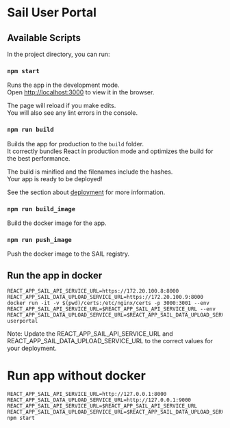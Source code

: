 # Sail User Portal

## Available Scripts

In the project directory, you can run:

### `npm start`

Runs the app in the development mode.\
Open [http://localhost:3000](http://localhost:3000) to view it in the browser.

The page will reload if you make edits.\
You will also see any lint errors in the console.
### `npm run build`

Builds the app for production to the `build` folder.\
It correctly bundles React in production mode and optimizes the build for the best performance.

The build is minified and the filenames include the hashes.\
Your app is ready to be deployed!

See the section about [deployment](https://facebook.github.io/create-react-app/docs/deployment) for more information.

### `npm run build_image`

Build the docker image for the app.

### `npm run push_image`

Push the docker image to the SAIL registry.

## Run the app in docker

```
REACT_APP_SAIL_API_SERVICE_URL=https://172.20.100.8:8000
REACT_APP_SAIL_DATA_UPLOAD_SERVICE_URL=https://172.20.100.9:8000
docker run -it -v $(pwd)/certs:/etc/nginx/certs -p 3000:3001 --env REACT_APP_SAIL_API_SERVICE_URL=$REACT_APP_SAIL_API_SERVICE_URL --env REACT_APP_SAIL_DATA_UPLOAD_SERVICE_URL=$REACT_APP_SAIL_DATA_UPLOAD_SERVICE_URL userportal
```
Note: Update the REACT_APP_SAIL_API_SERVICE_URL and REACT_APP_SAIL_DATA_UPLOAD_SERVICE_URL to the correct values for your deployment.

# Run app without docker
```
REACT_APP_SAIL_API_SERVICE_URL=http://127.0.0.1:8000
REACT_APP_SAIL_DATA_UPLOAD_SERVICE_URL=http://127.0.0.1:9000
REACT_APP_SAIL_API_SERVICE_URL=$REACT_APP_SAIL_API_SERVICE_URL REACT_APP_SAIL_DATA_UPLOAD_SERVICE_URL=$REACT_APP_SAIL_DATA_UPLOAD_SERVICE_URL npm start
